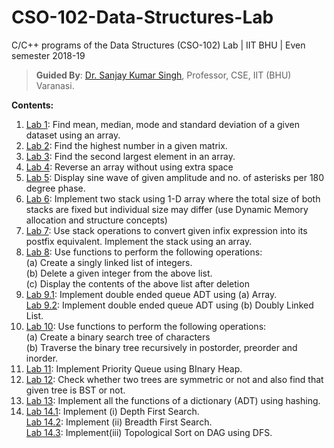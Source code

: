 # CSO-102-Data-Structures-Lab
C/C++ programs of the Data Structures (CSO-102) Lab | IIT BHU | Even semester 2018-19
> **Guided By**: [Dr. Sanjay Kumar Singh](https://iitbhu.ac.in/dept/cse/people/skscse), Professor, CSE, IIT (BHU) Varanasi.

**Contents:**

1. [Lab 1](1%20-%20Statistics.c): Find mean, median, mode and standard deviation of a given dataset using an array.
2. [Lab 2](2%20-%20Greatest.c): Find the highest number in a given matrix.
3. [Lab 3](3%20-%20Second%20Greatest.c): Find the second largest element in an array.
4. [Lab 4](4%20-%20Array%20Reversal.c): Reverse an array without using extra space
5. [Lab 5](5%20-%20Sine%20Wave.c): Display sine wave of given amplitude and no. of asterisks per 180 degree phase.
6. [Lab 6](6%20-%20Two%20Stacks.c): Implement two stack using 1-D array where the total size of both stacks are fixed but individual size may differ (use Dynamic Memory allocation and structure concepts)
7. [Lab 7](7%20-%20Infix%20To%20Postfix.c): Use stack operations to convert given infix expression into its postfix equivalent. Implement the stack using an array.
8. [Lab 8](8%20-%20Linked%20List%20Operations.c): Use functions to perform the following operations:  
    (a) Create a singly linked list of integers.  
    (b) Delete a given integer from the above list.  
    (c) Display the contents of the above list after deletion
9. [Lab 9.1](9.1%20-%20Deque%20Using%20Array.c): Implement double ended queue ADT using (a) Array.  
   [Lab 9.2](9.2%20-%20Deque%20Using%20Linked%20List.c): Implement double ended queue ADT using (b) Doubly Linked List.
10. [Lab 10](10%20-%20Binary%20Search%20Tree.c): Use functions to perform the following operations:  
    (a) Create a binary search tree of characters  
    (b) Traverse the binary tree recursively in postorder, preorder and inorder.
11. [Lab 11](11%20-%20Priority%20Queue.c): Implement Priority Queue using BInary Heap.
12. [Lab 12](12%20-%20Symmetry.c): Check whether two trees are symmetric or not and also find that given tree is BST or not.
13. [Lab 13](13%20-%20Hashing.c): Implement all the functions of a dictionary (ADT) using hashing.
14. [Lab 14.1](14.1%20-%20Depth%20First%20Search.c): Implement (i) Depth First Search.  
    [Lab 14.2](14.2%20-%20Breadth%20First%20Search.c): Implement (ii) Breadth First Search.  
    [Lab 14.3](14.3%20-%20Topological%20Sort.c): Implement(iii) Topological Sort on DAG using DFS.
